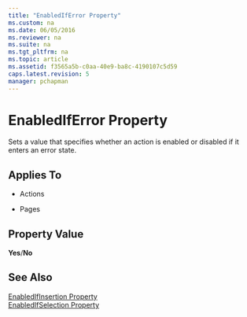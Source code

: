 ```yaml
---
title: "EnabledIfError Property"
ms.custom: na
ms.date: 06/05/2016
ms.reviewer: na
ms.suite: na
ms.tgt_pltfrm: na
ms.topic: article
ms.assetid: f3565a5b-c0aa-40e9-ba8c-4190107c5d59
caps.latest.revision: 5
manager: pchapman
---
```

# EnabledIfError Property
Sets a value that specifies whether an action is enabled or disabled if it enters an error state.  
  
## Applies To  
  
-   Actions  
  
-   Pages  
  
## Property Value  
 **Yes**\/**No**  
  
## See Also  
 [EnabledIfInsertion Property](../dynamics-nav/EnabledIfInsertion-Property.md)   
 [EnabledIfSelection Property](../dynamics-nav/EnabledIfSelection-Property.md)